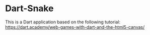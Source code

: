 # Dart-Snake

This is a Dart application based on the following tutorial:
https://dart.academy/web-games-with-dart-and-the-html5-canvas/
